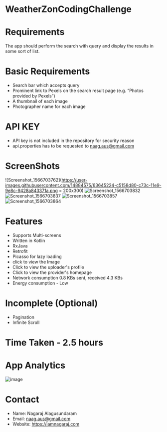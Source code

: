 # WeatherZonCodingChallenge

# Requirements
The app should perform the search with query and display the results in some sort of list. 

# Basic Requirements
* Search bar which accepts query
* Prominent link to Pexels on the search result page (e.g. “Photos provided by Pexels”)
* A thumbnail of each image
* Photographer name for each image

# API KEY

* API key is not included in the repository for security reason
* api.properties has to be requested to naag.aus@gmail.com


# ScreenShots
![Screenshot_1566703762](https://user-images.githubusercontent.com/14884575/63645224-c5158d80-c73c-11e9-9e8c-9428a843371a.png = 200x300)
![Screenshot_1566703832](https://user-images.githubusercontent.com/14884575/63645225-c5ae2400-c73c-11e9-8b08-b0cef800607c.png)
![Screenshot_1566703837](https://user-images.githubusercontent.com/14884575/63645226-c5ae2400-c73c-11e9-8828-4d3ae8791bc7.png)
![Screenshot_1566703857](https://user-images.githubusercontent.com/14884575/63645227-c5ae2400-c73c-11e9-89df-475ce456f0a2.png)
![Screenshot_1566703864](https://user-images.githubusercontent.com/14884575/63645228-c646ba80-c73c-11e9-8670-5002fc1d92d1.png)

# Features
* Supports Multi-screens
* Written in Kotlin
* RxJava
* Retrofit
* Picasso for lazy loading
* click to view the Image
* Click to view the uploader's profile
* Click to view the provider's homepage
* Network consumption 0.8 KBs sent, received 4.3 KBs
* Energy consumption - Low


# Incomplete (Optional)

* Pagination 
* Infinite Scroll

# Time Taken - 2.5 hours

# App Analytics

![image](https://user-images.githubusercontent.com/14884575/63645274-d57a3800-c73d-11e9-87b5-c0c7eca17ede.png)

# Contact
* Name: Nagaraj Alagusundaram
* Email: naag.aus@gmail.com
* Website: https://iamnagaraj.com

